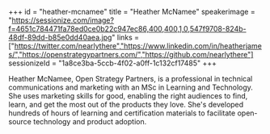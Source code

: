 +++
id = "heather-mcnamee"
title = "Heather McNamee"
speakerimage = "https://sessionize.com/image?f=4651c784471fa78ed0ce0b22c947ec86,400,400,1,0,547f9708-824b-48df-89dd-b85e0dd40aea.jpg"
links = ["https://twitter.com/nearlythere","https://www.linkedin.com/in/heatherjames/","https://openstrategypartners.com/","https://github.com/nearlythere"]
sessionizeId = "1a8ce3ba-5ccb-4f02-a0ff-1c132cf17485"
+++

Heather McNamee, Open Strategy Partners, is a professional in technical communications and marketing with an MSc in Learning and Technology. She uses marketing skills for good, enabling the right audiences to find, learn, and get the most out of the products they love. She's developed hundreds of hours of learning and certification materials to facilitate open-source technology and product adoption.